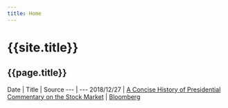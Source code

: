 ```yaml
---
title: Home
---
```


# {{site.title}}
## {{page.title}}

Date | Title | Source
--- | ---
2018/12/27 | [A Concise History of Presidential Commentary on the Stock Market]({{site.baseurl}}/doc/about) | [Bloomberg](https://www.bloomberg.com/news/articles/2018-12-26/a-concise-history-of-presidential-commentary-on-the-stock-market?srnd=premium)
